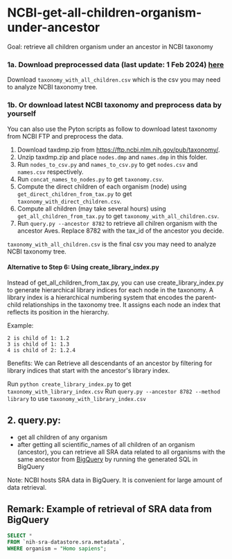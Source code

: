# NCBI-get-all-children-organism-under-ancestor
Goal: retrieve all children organism under an ancestor in NCBI taxonomy
### 1a. Download preprocessed data (last update: 1 Feb 2024) [here](https://huggingface.co/datasets/tracywong117/NCBI-Taxonomy)
Download `taxonomy_with_all_children.csv` which is the csv you may need to analyze NCBI taxonomy tree.

### 1b. Or download latest NCBI taxonomy and preprocess data by yourself
You can also use the Pyton scripts as follow to download latest taxonomy from NCBI FTP and preprocess the data. 

1. Download taxdmp.zip from https://ftp.ncbi.nlm.nih.gov/pub/taxonomy/.
2. Unzip taxdmp.zip and place `nodes.dmp` and `names.dmp` in this folder.
3. Run `nodes_to_csv.py` and `names_to_csv.py` to get `nodes.csv` and `names.csv` respectively.
4. Run `concat_names_to_nodes.py` to get `taxonomy.csv`.
5. Compute the direct children of each organism (node) using `get_direct_children_from_tax.py` to get `taxonomy_with_direct_children.csv`.
6. Compute all children (may take several hours) using `get_all_children_from_tax.py` to get `taxonomy_with_all_children.csv`.
7. Run `query.py --ancestor 8782` to retrieve all chilren organism with the ancestor Aves. Replace 8782 with the tax_id of the ancestor you decide.

`taxonomy_with_all_children.csv` is the final csv you may need to analyze NCBI taxonomy tree. 

#### Alternative to Step 6: Using create_library_index.py
Instead of get_all_children_from_tax.py, you can use create_library_index.py to generate hierarchical library indices for each node in the taxonomy.
A library index is a hierarchical numbering system that encodes the parent-child relationships in the taxonomy tree. It assigns each node an index that reflects its position in the hierarchy.

Example:
```
2 is child of 1: 1.2
3 is child of 1: 1.3
4 is child of 2: 1.2.4
```
Benefits: We can Retrieve all descendants of an ancestor by filtering for library indices that start with the ancestor's library index.
        
Run `python create_library_index.py` to get `taxonomy_with_library_index.csv`
Run `query.py --ancestor 8782 --method library` to use `taxonomy_with_library_index.csv`

## 2. query.py:
- get all children of any organism
- after getting all scientific_names of all children of an organism (ancestor), you can retrieve all SRA data related to all organisms with the same ancestor from [BigQuery](https://cloud.google.com/bigquery) by running the generated SQL in BigQuery

Note: NCBI hosts SRA data in BigQuery. It is convenient for large amount of data retrieval.

## Remark: Example of retrieval of SRA data from BigQuery
```SQL
SELECT *
FROM `nih-sra-datastore.sra.metadata`,
WHERE organism = "Homo sapiens";
```
